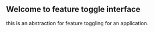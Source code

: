 ## Welcome to feature toggle interface

this is an abstraction for feature toggling for an application.
